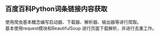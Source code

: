 百度百科Python词条链接内容获取
-----
使用爬虫基本概念编写启动器、下载器、解析器、输出器等进行爬取。  
基本使用request模块和BeautifulSoup 进行页面下载解析，并进行去重工作。

